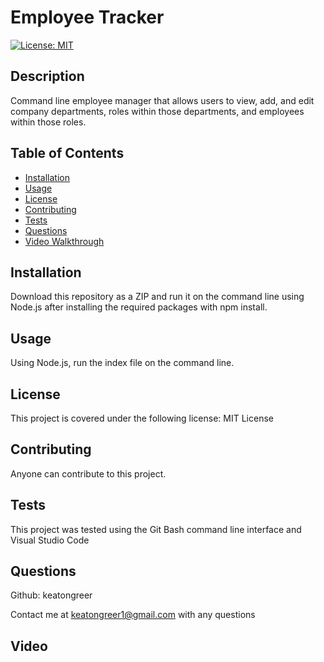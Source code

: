 # Employee Tracker
    
[![License: MIT](https://img.shields.io/badge/License-MIT-yellow.svg)](https://opensource.org/licenses/MIT)

## Description
Command line employee manager that allows users to view, add, and edit company departments, roles within those departments, and employees within those roles.

## Table of Contents
- [Installation](#installation)
- [Usage](#usage)
- [License](#license)
- [Contributing](#contributing)
- [Tests](#tests)
- [Questions](#questions)
- [Video Walkthrough](#video)

## Installation
Download this repository as a ZIP and run it on the command line using Node.js after installing the required packages with npm install.

## Usage
Using Node.js, run the index file on the command line.

## License
This project is covered under the following license: MIT License

## Contributing
Anyone can contribute to this project.

## Tests
This project was tested using the Git Bash command line interface and Visual Studio Code

## Questions
Github: keatongreer

Contact me at keatongreer1@gmail.com with any questions

## Video
